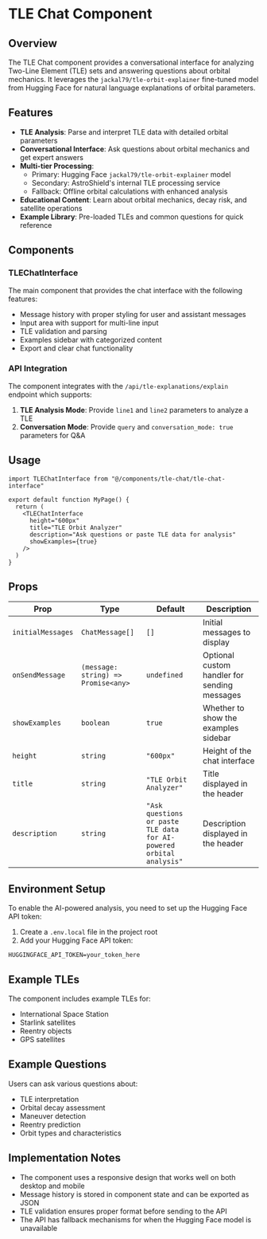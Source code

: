 # TLE Chat Component

## Overview

The TLE Chat component provides a conversational interface for analyzing Two-Line Element (TLE) sets and answering questions about orbital mechanics. It leverages the `jackal79/tle-orbit-explainer` fine-tuned model from Hugging Face for natural language explanations of orbital parameters.

## Features

- **TLE Analysis**: Parse and interpret TLE data with detailed orbital parameters
- **Conversational Interface**: Ask questions about orbital mechanics and get expert answers
- **Multi-tier Processing**:
  - Primary: Hugging Face `jackal79/tle-orbit-explainer` model
  - Secondary: AstroShield's internal TLE processing service
  - Fallback: Offline orbital calculations with enhanced analysis
- **Educational Content**: Learn about orbital mechanics, decay risk, and satellite operations
- **Example Library**: Pre-loaded TLEs and common questions for quick reference

## Components

### TLEChatInterface

The main component that provides the chat interface with the following features:

- Message history with proper styling for user and assistant messages
- Input area with support for multi-line input
- TLE validation and parsing
- Examples sidebar with categorized content
- Export and clear chat functionality

### API Integration

The component integrates with the `/api/tle-explanations/explain` endpoint which supports:

1. **TLE Analysis Mode**: Provide `line1` and `line2` parameters to analyze a TLE
2. **Conversation Mode**: Provide `query` and `conversation_mode: true` parameters for Q&A

## Usage

```tsx
import TLEChatInterface from "@/components/tle-chat/tle-chat-interface"

export default function MyPage() {
  return (
    <TLEChatInterface 
      height="600px"
      title="TLE Orbit Analyzer"
      description="Ask questions or paste TLE data for analysis"
      showExamples={true}
    />
  )
}
```

## Props

| Prop | Type | Default | Description |
|------|------|---------|-------------|
| `initialMessages` | `ChatMessage[]` | `[]` | Initial messages to display |
| `onSendMessage` | `(message: string) => Promise<any>` | `undefined` | Optional custom handler for sending messages |
| `showExamples` | `boolean` | `true` | Whether to show the examples sidebar |
| `height` | `string` | `"600px"` | Height of the chat interface |
| `title` | `string` | `"TLE Orbit Analyzer"` | Title displayed in the header |
| `description` | `string` | `"Ask questions or paste TLE data for AI-powered orbital analysis"` | Description displayed in the header |

## Environment Setup

To enable the AI-powered analysis, you need to set up the Hugging Face API token:

1. Create a `.env.local` file in the project root
2. Add your Hugging Face API token:
```
HUGGINGFACE_API_TOKEN=your_token_here
```

## Example TLEs

The component includes example TLEs for:
- International Space Station
- Starlink satellites
- Reentry objects
- GPS satellites

## Example Questions

Users can ask various questions about:
- TLE interpretation
- Orbital decay assessment
- Maneuver detection
- Reentry prediction
- Orbit types and characteristics

## Implementation Notes

- The component uses a responsive design that works well on both desktop and mobile
- Message history is stored in component state and can be exported as JSON
- TLE validation ensures proper format before sending to the API
- The API has fallback mechanisms for when the Hugging Face model is unavailable 